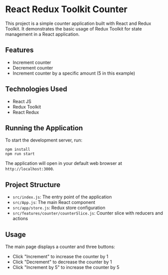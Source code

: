 # React Redux Toolkit Counter

This project is a simple counter application built with React and Redux Toolkit. It demonstrates the basic usage of Redux Toolkit for state management in a React application.

## Features

- Increment counter
- Decrement counter
- Increment counter by a specific amount (5 in this example)

## Technologies Used

- React JS
- Redux Toolkit
- React Redux

## Running the Application

To start the development server, run:

```
npm install
npm run start
```

The application will open in your default web browser at `http://localhost:3000`.

## Project Structure

- `src/index.js`: The entry point of the application
- `src/App.js`: The main React component
- `src/app/store.js`: Redux store configuration
- `src/features/counter/counterSlice.js`: Counter slice with reducers and actions

## Usage

The main page displays a counter and three buttons:

- Click "Increment" to increase the counter by 1
- Click "Decrement" to decrease the counter by 1
- Click "Increment by 5" to increase the counter by 5
